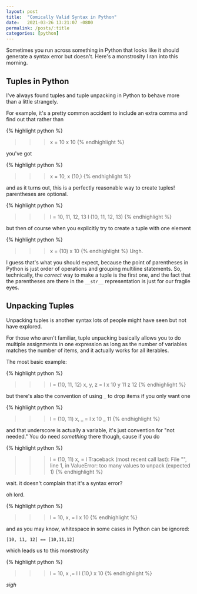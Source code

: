 ```yaml
---
layout: post
title:  "Comically Valid Syntax in Python"
date:   2021-03-26 13:21:07 -0800
permalink: /posts/:title
categories: [python]
---
```

Sometimes you run across something in Python that looks like it should generate a syntax error but doesn't.
Here's a monstrosity I ran into this morning.

## Tuples in Python
I've always found tuples and tuple unpacking in Python to behave more than a little strangely.

For example, it's a pretty common accident to include an extra comma and find out that rather than

{% highlight python %}
>>> x = 10
>>> x
10
{% endhighlight %}

you've got

{% highlight python %}
>>> x = 10,
>>> x
(10,)
{% endhighlight %}

and as it turns out, this is a perfectly reasonable way to create tuples! parentheses are optional.

{% highlight python %}
>>> l = 10, 11, 12, 13
>>> l
(10, 11, 12, 13)
{% endhighlight %}

but then of course when you explicitly try to create a tuple with one element

{% highlight python %}
>>> x = (10)
>>> x
10
{% endhighlight %}
Urgh.

I guess that's what you should expect, because the point of parentheses in Python is just order of operations and grouping multiline statements. So, technically, the _correct_ way to make a tuple is the first one, and the fact that the parentheses are there in the `__str__` representation is just for our fragile eyes.

## Unpacking Tuples

Unpacking tuples is another syntax lots of people might have seen but not have explored.

For those who aren't familiar, tuple unpacking basically allows you to do multiple assignments in one expression as long as the number of variables matches the number of items, and it actually works for all iterables.

The most basic example:

{% highlight python %}
>>> l = (10, 11, 12)
>>> x, y, z = l
>>> x
10
>>> y
11
>>> z
12
{% endhighlight %}

but there's also the convention of using `_` to drop items if you only want one

{% highlight python %}
>>> l = (10, 11)
>>> x, _ = l
>>> x
10
>>> _
11
{% endhighlight %}

and that underscore is actually a variable, it's just convention for "not needed." You do need _something_ there though, cause if you do

{% highlight python %}
>>> l = (10, 11)
>>> x, = l
Traceback (most recent call last):
  File "<stdin>", line 1, in <module>
ValueError: too many values to unpack (expected 1)
{% endhighlight %}

wait. it doesn't complain that it's a syntax error?

oh lord.

{% highlight python %}
>>> l = 10,
>>> x, = l
>>> x
10
{% endhighlight %}

and as you may know, whitespace in some cases in Python can be ignored:

`[10, 11, 12] == [10,11,12]`

which leads us to this monstrosity

{% highlight python %}
>>> l = 10,
>>> x ,= l
>>> l
(10,)
>>> x
10
{% endhighlight %}

_sigh_